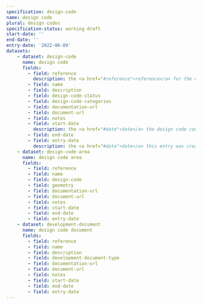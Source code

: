 ```yaml
---
specification: design-code
name: design code
plural: design codes
specification-status: working draft
start-date: ''
end-date: ''
entry-date: '2022-06-09'
datasets:
    - dataset: design-code
      name: design code
      fields:
        - field: reference
          description: the <a href="#reference">reference</a> for the design code
        - field: name
        - field: description
        - field: design-code-status
        - field: design-code-categories
        - field: documentation-url
        - field: document-url
        - field: notes
        - field: start-date
          description: the <a href="#date">date</a> the design code comes, or came into force
        - field: end-date
        - field: entry-date
          description: the <a href="#date">date</a> this entry was created or last amended
    - dataset: design-code-area
      name: design code area
      fields:
        - field: reference
        - field: name
        - field: design-code
        - field: geometry
        - field: documentation-url
        - field: document-url
        - field: notes
        - field: start-date
        - field: end-date
        - field: entry-date
    - dataset: development-document
      name: design code document
      fields:
        - field: reference
        - field: name
        - field: description
        - field: development-document-type
        - field: documentation-url
        - field: document-url
        - field: notes
        - field: start-date
        - field: end-date
        - field: entry-date
---
```

